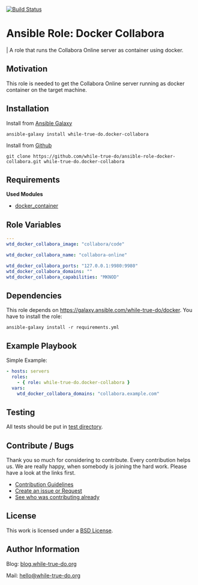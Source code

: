 [![Build Status](https://travis-ci.org/while-true-do/ansible-role-docker-collabora.svg?branch=master)](https://travis-ci.org/while-true-do/ansible-role-docker-collabora)

# Ansible Role: Docker Collabora
| A role that runs the Collabora Online server as container using docker.

## Motivation

This role is needed to get the Collabora Online server running as docker container on the target machine.

## Installation

Install from [Ansible Galaxy](https://galaxy.ansible.com/while-true-do.docker-collabora)

```
ansible-galaxy install while-true-do.docker-collabora
```

Install from [Github](https://github.com/while-true-do/ansible-role-docker-collabora)

```
git clone https://github.com/while-true-do/ansible-role-docker-collabora.git while-true-do.docker-collabora
```

## Requirements

**Used Modules**

-   [docker_container](http://docs.ansible.com/ansible/latest/docker_container_module.html)

## Role Variables
```yaml
---
wtd_docker_collabora_image: "collabora/code"

wtd_docker_collabora_name: "collabora-online"

wtd_docker_collabora_ports: "127.0.0.1:9980:9980"
wtd_docker_collabora_domains: ""
wtd_docker_collabora_capabilities: "MKNOD"
```

## Dependencies

This role depends on <https://galaxy.ansible.com/while-true-do/docker>. You have to install the role:

```
ansible-galaxy install -r requirements.yml
```

## Example Playbook

Simple Example:

```yaml
- hosts: servers 
  roles:
    - { role: while-true-do.docker-collabora }
  vars:
    wtd_docker_collabora_domains: "collabora.example.com"
```

## Testing

All tests should be put in [test directory](./tests/).

## Contribute / Bugs

Thank you so much for considering to contribute. Every contribution helps us.
We are really happy, when somebody is joining the hard work. Please have a look
at the links first.

-   [Contribution Guidelines](./docs/CONTRIBUTING.md)
-   [Create an issue or Request](https://github.com/while-true-do/ansible-role-docker-collabora/issues)
-   [See who was contributing already](https://github.com/while-true-do/ansible-role-docker-collabora/graphs/contributors)

## License
This work is licensed under a [BSD License](https://opensource.org/licenses/BSD-3-Clause).

## Author Information

Blog: [blog.while-true-do.org](https://blog.while-true-do.org)

Mail: [hello@while-true-do.org](mailto:hello@while-true-do.org)
